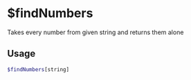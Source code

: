 # $findNumbers

Takes every number from given string and returns them alone

## Usage

```bash
$findNumbers[string]
```

